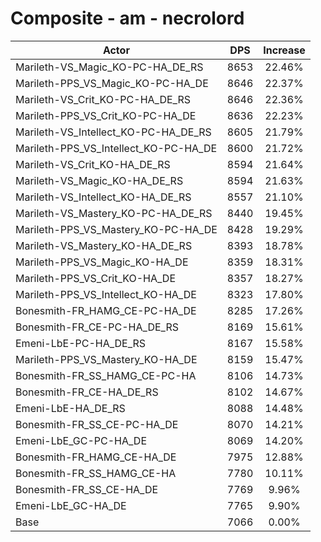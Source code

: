 # Composite - am - necrolord
| Actor | DPS | Increase |
|---|:---:|:---:|
|Marileth-VS_Magic_KO-PC-HA_DE_RS|8653|22.46%|
|Marileth-PPS_VS_Magic_KO-PC-HA_DE|8646|22.37%|
|Marileth-VS_Crit_KO-PC-HA_DE_RS|8646|22.36%|
|Marileth-PPS_VS_Crit_KO-PC-HA_DE|8636|22.23%|
|Marileth-VS_Intellect_KO-PC-HA_DE_RS|8605|21.79%|
|Marileth-PPS_VS_Intellect_KO-PC-HA_DE|8600|21.72%|
|Marileth-VS_Crit_KO-HA_DE_RS|8594|21.64%|
|Marileth-VS_Magic_KO-HA_DE_RS|8594|21.63%|
|Marileth-VS_Intellect_KO-HA_DE_RS|8557|21.10%|
|Marileth-VS_Mastery_KO-PC-HA_DE_RS|8440|19.45%|
|Marileth-PPS_VS_Mastery_KO-PC-HA_DE|8428|19.29%|
|Marileth-VS_Mastery_KO-HA_DE_RS|8393|18.78%|
|Marileth-PPS_VS_Magic_KO-HA_DE|8359|18.31%|
|Marileth-PPS_VS_Crit_KO-HA_DE|8357|18.27%|
|Marileth-PPS_VS_Intellect_KO-HA_DE|8323|17.80%|
|Bonesmith-FR_HAMG_CE-PC-HA_DE|8285|17.26%|
|Bonesmith-FR_CE-PC-HA_DE_RS|8169|15.61%|
|Emeni-LbE-PC-HA_DE_RS|8167|15.58%|
|Marileth-PPS_VS_Mastery_KO-HA_DE|8159|15.47%|
|Bonesmith-FR_SS_HAMG_CE-PC-HA|8106|14.73%|
|Bonesmith-FR_CE-HA_DE_RS|8102|14.67%|
|Emeni-LbE-HA_DE_RS|8088|14.48%|
|Bonesmith-FR_SS_CE-PC-HA_DE|8070|14.21%|
|Emeni-LbE_GC-PC-HA_DE|8069|14.20%|
|Bonesmith-FR_HAMG_CE-HA_DE|7975|12.88%|
|Bonesmith-FR_SS_HAMG_CE-HA|7780|10.11%|
|Bonesmith-FR_SS_CE-HA_DE|7769|9.96%|
|Emeni-LbE_GC-HA_DE|7765|9.90%|
|Base|7066|0.00%|
